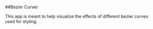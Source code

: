 ##Bezier Curver

This app is meant to help visualize the effects of different bezier curves used for styling.
